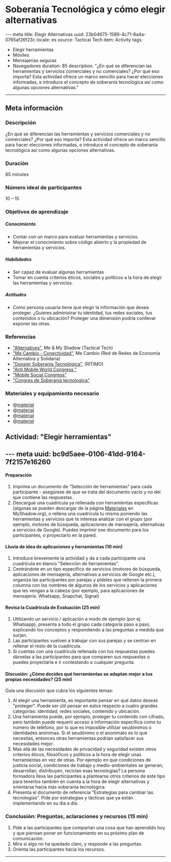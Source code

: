 # Soberanía Tecnológica y cómo elegir alternativas
--- meta
title:  Elegir Alternativas
uuid: 23b04675-1589-4c71-8a4a-0765af26f23c
locale: es
source: Tactical Tech
item: Activity
tags:
  - Elegir herramientas
  - Móviles
  - Mensajerías seguras
  - Navegadores
duration:  85
description:  "¿En qué se diferencian las herramientas y servicios comerciales y no comerciales? ¿Por qué eso importa? Esta actividad ofrece un marco sencillo para hacer elecciones informadas, e introduce el concepto de soberanía tecnológica así como algunas opciones alternativas."
---

## Meta información

### Descripción

¿En qué se diferencian las herramientas y servicios comerciales y no comerciales? ¿Por qué eso importa? Esta actividad ofrece un marco sencillo para hacer elecciones informadas, e introduce el concepto de soberanía tecnológica así como algunas opciones alternativas.


### Duración

85 minutes


### Número ideal de participantes

10 – 15


### Objetivos de aprendizaje

##### Conocimiento
- Contar con un marco para evaluar herramientas y servicios.
- Mejorar el conocimiento sobre código abierto y la propiedad de herramientas y servicios.

##### Habilidades
- Ser capaz de evaluar algunas herramientas
- Tomar en cuenta criterios éticos, sociales y políticos a la hora de elegir las herramientas y servicios.

##### Actitudes
- Como persona usuaria tiene que elegir la información que desea proteger. ¿Quieres administrar tu identidad, tus redes sociales, tus contenidos o tu ubicación? Proteger una dimensión podría conllevar exponer las otras.


### Referencias
- ["Alternatives"](https://myshadow.org/increase-your-privacy#alternatives), Me & My Shadow (Tactical Tech)
- ["Me Cambio - Conectividad"](http://www.mecambio.net/blog/category/cambio-basico/conectividad/), Me Cambio (Red de Redes de Economía Alternativa y Solidaria)
- ["Dossier Soberanía Tecnológica"](http://www.plateforme-echange.org/IMG/pdf/dossier-st-cast-2014-06-30.pdf), (RITIMO)
- ["Anti Mobile World Congress "](http://antimwc.alscarrers.org/)
- ["Mobile Social Congress"](http://goodelectronics.org/agenda/mobile-social-congress)
- ["Congres de Soberania tecnologica"](http://sobtec.cat/)

### Materiales y equipamiento necesario
- @[material](b6be8eed-7382-4594-bbe1-eaf471f8f081)
- @[material](6399e12d-c34c-436b-9ac9-4c79506bf8a8)
- @[material](6ad9de95-0fe5-4bff-b1c5-7796ef49ef20)
- @[material](10cae4b7-5625-41d1-abbb-16c1ebd1ce9f)


## Actividad: "Elegir herramientas"
--- meta
uuid: bc9d5aee-0106-41dd-9164-7f2157e16260
---

#### Preparación

1. Imprima un documento de "Selección de herramientas" para cada participante - asegúrese de que se trata del documento vacío y no del que contiene las respuestas.
2. Descargue una cuadrícula ya rellenada con herramientas específicas (algunas se pueden descargar de la página [Materiales](https://myshadow.org/materials) en MyShadow.org), o rellena una cuadrícula tu mismo poniendo las herramientas y servicios que te interesa analizar con el grupo (por ejemplo, motores de búsqueda, aplicaciones de mensajería, alternativas a servicios de Google). Puedes imprimir ese documento para los participantes, o proyectarlo en la pared.


#### Lluvia de idea de aplicaciones y herramientas (10 min)

1. Introduce brevemente la actividad y da a cada participante una cuadrícula en blanco "Selección de herramientas".
2. Centrándote en un tipo específico de servicios (motores de búsqueda, aplicaciones de mensajería, alternativas a servicios de Google etc.), organiza las participantes por parejas y pídeles que rellenen la primera columna con los nombres de algunos de los servicios y aplicaciones que les vengan a la cabeza (por ejemplo, para aplicaciones de mensajería: Whatsapp, Snapchat, Signal)


#### Revisa la Cuadrícula de Evaluación (25 min)

1. Utilizando un servicio / aplicación a modo de ejemplo (por ej. Whatsapp), presenta a todo el grupo cada categoría paso a paso, explicando los conceptos y respondiendo a las preguntas a medida que surjan.
2. Las participantes vuelven a trabajar con sus parejas y se centran en rellenar el resto de la cuadrícula.
3. Si cuentas con una cuadricula rellenada con tus respuestas puedes dárselas a las participantes para que comparen sus respuestas o puedes proyectarla e ir contestando a cualquier pregunta.


#### Discusión: ¿Cómo decides qué herramientas se adaptan mejor a tus propias necesidades? (25 min)

Guía una discusión que cubra los siguientes temas:
1. Al elegir una herramienta, es importante pensar en qué datos deseas "proteger". Puede ser útil pensar en estos respecto a cuatro grandes categorías: identidad, redes sociales, contenido y ubicación.
2. Una herramienta puede, por ejemplo, proteger tu contenido con cifrado, pero también puede requerir acceso a información específica como tu número de teléfono, por lo que es imposible utilizar seudónimos o identidades anónimas. Si el seudónimo o el anonimato es lo que necesitas, entonces otras herramientas podrían satisfacer sus necesidades mejor.
3. Mas allá de las necesidades de privacidad y seguridad existen otros criterios éticos, filosóficos y políticos a la hora de elegir unas herramientas en vez de otras. Por ejemplo en que condiciones de justicia social, condiciones de trabajo y medio-ambientales se generan, desarrollan, distribuyen, reciclan esas tecnologías?  La persona formadora lleva las participantes a plantearse otros criterios de este tipo para tenerlos también en cuenta a la hora de elegir alternativas y orientarse hacia más soberanía tecnológica.
4. Presenta el documento de referencia “Estrategias para cambiar las tecnologías”. Pide por estrategias y tácticas que ya están implementando en su día a día.


###  Conclusión: Preguntas, aclaraciones y recursos  (15 min)

1. Pide a las participantes que compartan una cosa que han aprendido hoy y que piensan poner en funcionamiento en su próximo plan de comunicación.
2. Mira si algo no ha quedado claro, y responde a las preguntas.
3. Orienta las participantes hacia los recursos.

-------------------------------
<!---
BCN_ currículo/Concienciación/TEMPLATE
-->
